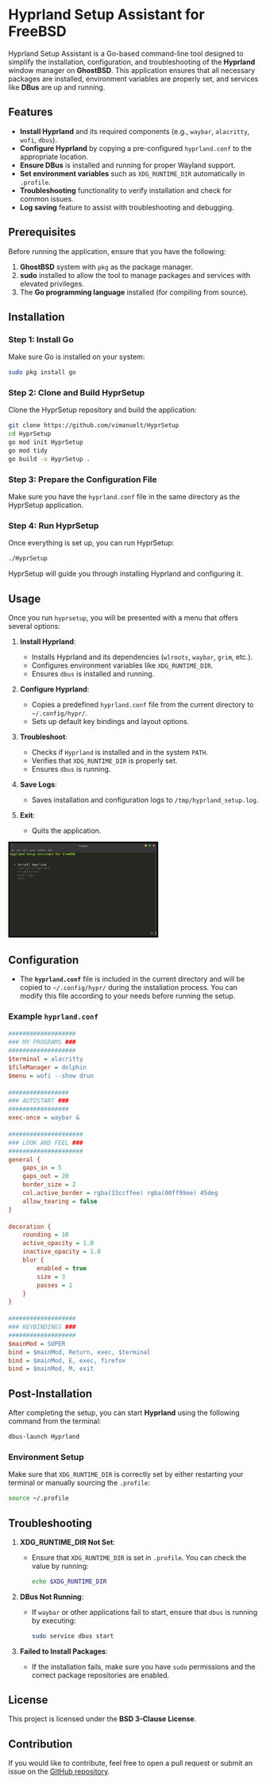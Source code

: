 # Hyprland Setup Assistant for FreeBSD

Hyprland Setup Assistant is a Go-based command-line tool designed to simplify the installation, configuration, and troubleshooting of the **Hyprland** window manager on **GhostBSD**. This application ensures that all necessary packages are installed, environment variables are properly set, and services like **DBus** are up and running.

## Features

- **Install Hyprland** and its required components (e.g., `waybar`, `alacritty`, `wofi`, `dbus`).
- **Configure Hyprland** by copying a pre-configured `hyprland.conf` to the appropriate location.
- **Ensure DBus** is installed and running for proper Wayland support.
- **Set environment variables** such as `XDG_RUNTIME_DIR` automatically in `.profile`.
- **Troubleshooting** functionality to verify installation and check for common issues.
- **Log saving** feature to assist with troubleshooting and debugging.

## Prerequisites

Before running the application, ensure that you have the following:

1. **GhostBSD** system with `pkg` as the package manager.
2. **sudo** installed to allow the tool to manage packages and services with elevated privileges.
3. The **Go programming language** installed (for compiling from source).

## Installation

### Step 1: Install Go
Make sure Go is installed on your system:

```bash
sudo pkg install go
```

### Step 2: Clone and Build HyprSetup

Clone the HyprSetup repository and build the application:

```bash
git clone https://github.com/vimanuelt/HyprSetup
cd HyprSetup
go mod init HyprSetup
go mod tidy
go build -o HyprSetup .
```

### Step 3: Prepare the Configuration File

Make sure you have the `hyprland.conf` file in the same directory as the HyprSetup application.

### Step 4: Run HyprSetup

Once everything is set up, you can run HyprSetup:

```bash
./HyprSetup
```

HyprSetup will guide you through installing Hyprland and configuring it.

## Usage

Once you run `hyprsetup`, you will be presented with a menu that offers several options:

1. **Install Hyprland**:
   - Installs Hyprland and its dependencies (`wlroots`, `waybar`, `grim`, etc.).
   - Configures environment variables like `XDG_RUNTIME_DIR`.
   - Ensures `dbus` is installed and running.

2. **Configure Hyprland**:
   - Copies a predefined `hyprland.conf` file from the current directory to `~/.config/hypr/`.
   - Sets up default key bindings and layout options.

3. **Troubleshoot**:
   - Checks if `Hyprland` is installed and in the system `PATH`.
   - Verifies that `XDG_RUNTIME_DIR` is properly set.
   - Ensures `dbus` is running.

4. **Save Logs**:
   - Saves installation and configuration logs to `/tmp/hyprland_setup.log`.

5. **Exit**:
   - Quits the application.

<img src='./img/hyprsetup.png' width=60%>

## Configuration

- The **`hyprland.conf`** file is included in the current directory and will be copied to `~/.config/hypr/` during the installation process. You can modify this file according to your needs before running the setup.

### Example `hyprland.conf`

```ini
###################
### MY PROGRAMS ###
###################
$terminal = alacritty
$fileManager = dolphin
$menu = wofi --show drun

#################
### AUTOSTART ###
#################
exec-once = waybar &

#####################
### LOOK AND FEEL ###
#####################
general {
    gaps_in = 5
    gaps_out = 20
    border_size = 2
    col.active_border = rgba(33ccffee) rgba(00ff99ee) 45deg
    allow_tearing = false
}

decoration {
    rounding = 10
    active_opacity = 1.0
    inactive_opacity = 1.0
    blur {
        enabled = true
        size = 3
        passes = 1
    }
}

###################
### KEYBINDINGS ###
###################
$mainMod = SUPER
bind = $mainMod, Return, exec, $terminal
bind = $mainMod, E, exec, firefox
bind = $mainMod, M, exit
```

## Post-Installation

After completing the setup, you can start **Hyprland** using the following command from the terminal:

```bash
dbus-launch Hyprland
```

### Environment Setup

Make sure that `XDG_RUNTIME_DIR` is correctly set by either restarting your terminal or manually sourcing the `.profile`:

```bash
source ~/.profile
```

## Troubleshooting

1. **XDG_RUNTIME_DIR Not Set**:
   - Ensure that `XDG_RUNTIME_DIR` is set in `.profile`. You can check the value by running:
     ```bash
     echo $XDG_RUNTIME_DIR
     ```

2. **DBus Not Running**:
   - If `waybar` or other applications fail to start, ensure that `dbus` is running by executing:
     ```bash
     sudo service dbus start
     ```

3. **Failed to Install Packages**:
   - If the installation fails, make sure you have `sudo` permissions and the correct package repositories are enabled.

## License

This project is licensed under the **BSD 3-Clause License**.

## Contribution

If you would like to contribute, feel free to open a pull request or submit an issue on the [GitHub repository](https://github.com/vimanuelt/hyprland-setup).
